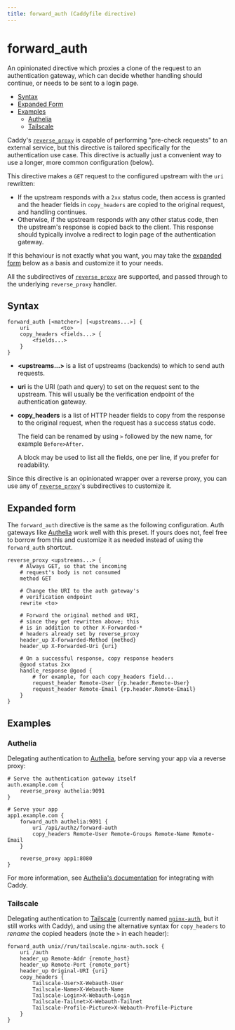 ```yaml
---
title: forward_auth (Caddyfile directive)
---
```


<script>
window.$(function() {
	// Fix > in code blocks
	window.$('pre.chroma .k:contains(">")')
		.each(function() {
			const e = window.$(this);
			// Skip if ends with >
			if (e.text().trim().endsWith('>')) return;
			// Replace > with <span class="p">&gt;</span>
			e.html(e.html().replace(/&gt;/g, '<span class="p">&gt;</span>'));
		});

	// Fix uri subdirective, gets parsed as matcher arg because of "uri" directive
	window.$('.k:contains("uri") + .nd')
		.each(function() {
			window.$(this)
				.removeClass('nd')
				.addClass('s')
				.text(window.$(this).text());
		});
});
</script>

# forward_auth

An opinionated directive which proxies a clone of the request to an authentication gateway, which can decide whether handling should continue, or needs to be sent to a login page.

- [Syntax](#syntax)
- [Expanded Form](#expanded-form)
- [Examples](#examples)
  - [Authelia](#authelia)
  - [Tailscale](#tailscale)

Caddy's [`reverse_proxy`](/docs/caddyfile/directives/reverse_proxy) is capable of performing "pre-check requests" to an external service, but this directive is tailored specifically for the authentication use case. This directive is actually just a convenient way to use a longer, more common configuration (below).

This directive makes a `GET` request to the configured upstream with the `uri` rewritten:
- If the upstream responds with a `2xx` status code, then access is granted and the header fields in `copy_headers` are copied to the original request, and handling continues.
- Otherwise, if the upstream responds with any other status code, then the upstream's response is copied back to the client. This response should typically involve a redirect to login page of the authentication gateway.

If this behaviour is not exactly what you want, you may take the [expanded form](#expanded-form) below as a basis and customize it to your needs.

All the subdirectives of [`reverse_proxy`](/docs/caddyfile/directives/reverse_proxy) are supported, and passed through to the underlying `reverse_proxy` handler.


## Syntax

```caddy-d
forward_auth [<matcher>] [<upstreams...>] {
	uri          <to>
	copy_headers <fields...> {
		<fields...>
	}
}
```

- **&lt;upstreams...&gt;** is a list of upstreams (backends) to which to send auth requests.

- **uri** is the URI (path and query) to set on the request sent to the upstream. This will usually be the verification endpoint of the authentication gateway.

- **copy_headers** is a list of HTTP header fields to copy from the response to the original request, when the request has a success status code.

  The field can be renamed by using `>` followed by the new name, for example `Before>After`.

  A block may be used to list all the fields, one per line, if you prefer for readability.

Since this directive is an opinionated wrapper over a reverse proxy, you can use any of [`reverse_proxy`](/docs/caddyfile/directives/reverse_proxy#syntax)'s subdirectives to customize it.


## Expanded form

The `forward_auth` directive is the same as the following configuration. Auth gateways like [Authelia](https://www.authelia.com/) work well with this preset. If yours does not, feel free to borrow from this and customize it as needed instead of using the `forward_auth` shortcut.

```caddy-d
reverse_proxy <upstreams...> {
	# Always GET, so that the incoming
	# request's body is not consumed
	method GET

	# Change the URI to the auth gateway's
	# verification endpoint
	rewrite <to>

	# Forward the original method and URI,
	# since they get rewritten above; this
	# is in addition to other X-Forwarded-*
	# headers already set by reverse_proxy
	header_up X-Forwarded-Method {method}
	header_up X-Forwarded-Uri {uri}

	# On a successful response, copy response headers
	@good status 2xx
	handle_response @good {
		# for example, for each copy_headers field...
		request_header Remote-User {rp.header.Remote-User}
		request_header Remote-Email {rp.header.Remote-Email}
	}
}
```


## Examples


### Authelia

Delegating authentication to [Authelia](https://www.authelia.com/), before serving your app via a reverse proxy:

```caddy
# Serve the authentication gateway itself
auth.example.com {
	reverse_proxy authelia:9091
}

# Serve your app
app1.example.com {
	forward_auth authelia:9091 {
		uri /api/authz/forward-auth
		copy_headers Remote-User Remote-Groups Remote-Name Remote-Email
	}

	reverse_proxy app1:8080
}
```

For more information, see [Authelia's documentation](https://www.authelia.com/integration/proxies/caddy/) for integrating with Caddy.


### Tailscale

Delegating authentication to [Tailscale](https://tailscale.com/) (currently named [`nginx-auth`](https://tailscale.com/blog/tailscale-auth-nginx/), but it still works with Caddy), and using the alternative syntax for `copy_headers` to *rename* the copied headers (note the `>` in each header):

```caddy-d
forward_auth unix//run/tailscale.nginx-auth.sock {
	uri /auth
	header_up Remote-Addr {remote_host}
	header_up Remote-Port {remote_port}
	header_up Original-URI {uri}
	copy_headers {
		Tailscale-User>X-Webauth-User
		Tailscale-Name>X-Webauth-Name
		Tailscale-Login>X-Webauth-Login
		Tailscale-Tailnet>X-Webauth-Tailnet
		Tailscale-Profile-Picture>X-Webauth-Profile-Picture
	}
}
```
